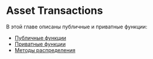 # Asset Transactions

В этой главе описаны публичные и приватные функции:

* [Публичные функции](/ru/waves-node/node-api/asset-transactions/public-functions)
* [Приватные функции](/ru/waves-node/node-api/asset-transactions/private-functions)
* [Методы распределения](/ru/waves-node/node-api/asset-transactions/distribution-methods)
